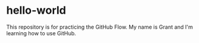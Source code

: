 # hello-world
This repository is for practicing the GitHub Flow.
My name is Grant and I'm learning how to use GitHub.
